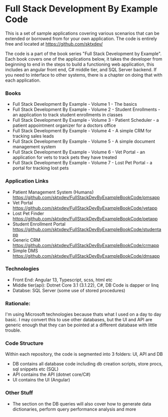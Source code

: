 # Full Stack Development By Example Code

This is a set of sample applications covering various scenarios that can be extended or borrowed from for your own application. The code is entirely free and located at https://github.com/sktxdev/

The code is a part of the book series "Full Stack Development by Example". Each book covers one of the applications below, it takes the developer from beginning to end in the steps to build a functioning web application, this includes an angular front end, C# middle tier, and SQL Server backend. If you need to interface to other systems, there is a chapter on doing that with each application.

### Books
- Full Stack Development By Example - Volume 1 - The basics
- Full Stack Development By Example - Volume 2 - Student Enrollments - an application to track student enrollments in classes
- Full Stack Development By Example - Volume 3 - Patient Scheduler - a patient appointment organizer for a doctors office
- Full Stack Development By Example - Volume 4 - A simple CRM for tracking sales leads
- Full Stack Development By Example - Volume 5 - A simple document management system
- Full Stack Development By Example - Volume 6 - Vet Portal - an application for vets to track pets they have treated
- Full Stack Development By Example - Volume 7 - Lost Pet Portal - a portal for tracking lost pets


### Application Links
- Patient Management System (Humans)	https://github.com/sktxdev/FullStackDevByExampleBookCode/pmsapp
- Vet Portal				https://github.com/sktxdev/FullStackDevByExampleBookCode/vetapp
- Lost Pet Finder			https://github.com/sktxdev/FullStackDevByExampleBookCode/petapp
- Student Enrollment Portal		https://github.com/sktxdev/FullStackDevByExampleBookCode/studentapp
- Generic CRM				https://github.com/sktxdev/FullStackDevByExampleBookCode/crmapp
- Simple DMS				https://github.com/sktxdev/FullStackDevByExampleBookCode/dmsapp

### Technologies
- Front End: Angular 13, Typescript, scss, html etc
- Middle tier(api): Dotnet Core 3.1 (3.1.22), C#, DB Code is dapper or linq
- Databse: SQL Server (some use of stored procedures)

### Rationale:
I'm using Microsoft technologies because thats what I used on a day to day basic. I may convert this to use other databases, but the UI and API are generic enough that they can be pointed at a different database with little trouble.

### Code Structure
Within each repository, the code is segmented into 3 folders: UI, API and DB
- DB contains all database code including db creation scripts, store procs, sql snippets etc (SQL)
- API contains the API (dotnet core/C#)
- UI contains the UI (Angular)

### Other Stuff
- The section on the DB queries will also cover how to generate data dictionaries, perform query performance analysis and more
